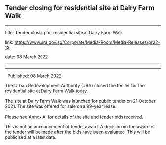 ## Tender closing for residential site at Dairy Farm Walk
---
title: Tender closing for residential site at Dairy Farm Walk

link: https://www.ura.gov.sg/Corporate/Media-Room/Media-Releases/pr22-12

date: 08 March 2022

---

------------------------------------------------------

  Published: 08 March 2022

The Urban Redevelopment Authority (URA) closed the tender for the residential site at Dairy Farm Walk today.   
   
The site at Dairy Farm Walk was launched for public tender on 21 October 2021. The site was offered for sale on a 99-year lease.   
   
Please see [Annex A](https://www.ura.gov.sg/-/media/Corporate/Media-Room/2022/Mar/pr22-12a.pdf)  for details of the site and tender bids received.   
  
This is not an announcement of tender award. A decision on the award of the tender will be made after the bids have been evaluated. This will be publicised at a later date.